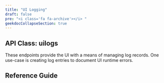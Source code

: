 ```yaml
---
title: "UI Logging"
draft: false
pre: "<i class='fa fa-archive'></i>	"
geekdocCollapseSection: true
---
```


## API Class: uilogs
These endpoints provide the UI with a means of managing log records. One use-case is creating log entries to document UI runtime errors.

## Reference Guide
